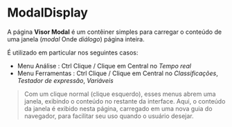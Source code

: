 # ModalDisplay

A página **Visor Modal** é um contêiner simples para carregar o conteúdo de uma janela (_modal_ Onde _diálogo_) página inteira.

É utilizado em particular nos seguintes casos:

- Menu Análise : Ctrl Clique / Clique em Central no _Tempo real_
- Menu Ferramentas : Ctrl Clique / Clique em Central no _Classificações_, _Testador de expressão_, _Variáveis_

> Com um clique normal (clique esquerdo), esses menus abrem uma janela, exibindo o conteúdo no restante da interface. Aqui, o conteúdo da janela é exibido nesta página, carregado em uma nova guia do navegador, para facilitar seu uso quando o usuário desejar.
